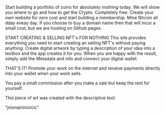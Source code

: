 Start building a portfolio of coins for absolutely mothing today. We will show you where to go and how to get the Crypto. Completely free.
Create your own website for zero cost and start building a membership. Mine Bitcoin all dday eveay day. If you choose to buy a domain name
then that will incur a small cost, but we are hosting on Github pages.


START CREATING & SELLING NFT's FOR NOTHING
This site provides everything you need to start creating an selling NFT's without paying anything.
Create digital artwork by typing a description of your idea into a textbox and the app creates it for you.
When you are happy with the result, simply add the Metadata and info and connect your digital wallet.

THAT'S IT! Promote your work on the internet and receive payments directly into your wallet when your work sells.

You pay a small commission after you make a sale but keep the rest for yourself.


This piece of art was created with the descriptive text:

"jnixnqininiclcic"
